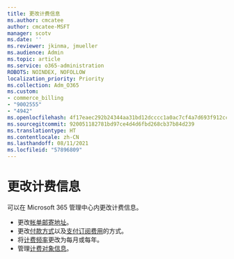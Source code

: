 ```yaml
---
title: 更改计费信息
ms.author: cmcatee
author: cmcatee-MSFT
manager: scotv
ms.date: ''
ms.reviewer: jkinma, jmueller
ms.audience: Admin
ms.topic: article
ms.service: o365-administration
ROBOTS: NOINDEX, NOFOLLOW
localization_priority: Priority
ms.collection: Adm_O365
ms.custom:
- commerce_billing
- "9002555"
- "4942"
ms.openlocfilehash: 4f17eaec292b24344aa31bd12dcccc1a0ac7cf4a7d693f912ccfc03ac316db47
ms.sourcegitcommit: 920051182781bd97ce4d4d6fbd268cb37b84d239
ms.translationtype: HT
ms.contentlocale: zh-CN
ms.lasthandoff: 08/11/2021
ms.locfileid: "57896809"
---
```

# <a name="change-billing-information"></a>更改计费信息

可以在 Microsoft 365 管理中心内更改计费信息。 

- 更改[帐单邮寄地址](https://docs.microsoft.com/microsoft-365/commerce/billing-and-payments/change-your-billing-addresses)。
- 更改[付款方式](https://docs.microsoft.com/microsoft-365/commerce/billing-and-payments/manage-payment-methods)以及[支付订阅费用](https://docs.microsoft.com/microsoft-365/commerce/billing-and-payments/pay-for-your-subscription)的方式。
- 将[计费频率](https://docs.microsoft.com/microsoft-365/commerce/billing-and-payments/change-payment-frequency)更改为每月或每年。
- 管理[计费对象信息](https://docs.microsoft.com/microsoft-365/commerce/billing-and-payments/manage-billing-profiles)。
